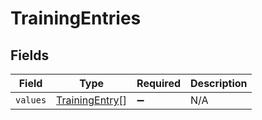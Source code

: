 # TrainingEntries


## Fields

| Field                                                   | Type                                                    | Required                                                | Description                                             |
| ------------------------------------------------------- | ------------------------------------------------------- | ------------------------------------------------------- | ------------------------------------------------------- |
| `values`                                                | [TrainingEntry](../../models/shared/trainingentry.md)[] | :heavy_minus_sign:                                      | N/A                                                     |